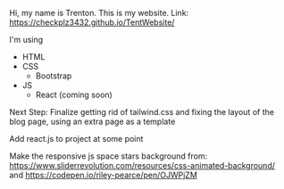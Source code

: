 Hi, my name is Trenton. This is my website.
Link: https://checkplz3432.github.io/TentWebsite/

I'm using
- HTML
- CSS
  - Bootstrap
- JS
  - React (coming soon)

Next Step:
Finalize getting rid of tailwind.css and fixing the layout of the blog page,
using an extra page as a template

Add react.js to project at some point

Make the responsive js space stars background from: https://www.sliderrevolution.com/resources/css-animated-background/ and https://codepen.io/riley-pearce/pen/OJWPjZM
